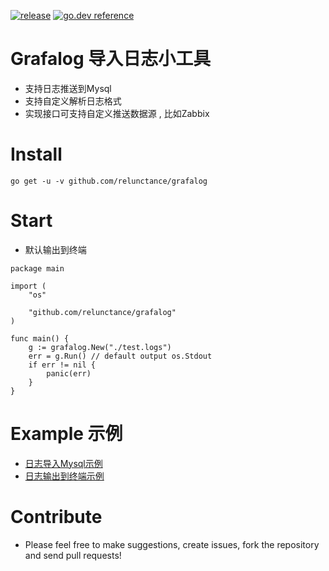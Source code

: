 [![release](https://img.shields.io/github/release/relunctance/grafalog?style=flat-square)](https://github.com/relunctance/grafalog/releases)
[![go.dev reference](https://img.shields.io/badge/go.dev-reference-007d9c?logo=go&logoColor=white&style=flat-square)](https://pkg.go.dev/github.com/relunctance/grafalog?tab=doc)


# Grafalog 导入日志小工具
* 支持日志推送到Mysql
* 支持自定义解析日志格式
* 实现接口可支持自定义推送数据源 , 比如Zabbix


# Install 
```
go get -u -v github.com/relunctance/grafalog
```

# Start

* 默认输出到终端

```
package main

import (
    "os"

    "github.com/relunctance/grafalog"
)

func main() {
    g := grafalog.New("./test.logs")
    err = g.Run() // default output os.Stdout
    if err != nil {
        panic(err)
    }
}
```

# Example 示例

* [日志导入Mysql示例](https://github.com/relunctance/grafalog/blob/master/example/mysql/main.go)
* [日志输出到终端示例](https://github.com/relunctance/grafalog/blob/master/example/default/main.go)

# Contribute

* Please feel free to make suggestions, create issues, fork the repository and send pull requests!


